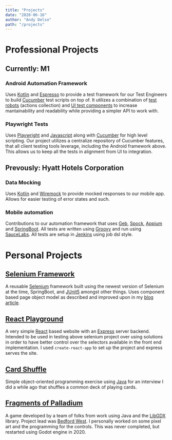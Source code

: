 ```yaml
---
title: "Projects"
date: "2020-06-16"
author: "Andy Delso"
path: "/projects"
---
```


# Professional Projects

## Currently: M1
### Android Automation Framework

Uses [Kotlin](https://kotlinlang.org/) and [Espresso](https://developer.android.com/training/testing/espresso/) to provide a test framework for our Test Engineers to build [Cucumber](https://cucumber.io/) test scripts on top of. It utilizes a combination of [test robots](https://medium.com/android-bits/espresso-robot-pattern-in-kotlin-fc820ce250f7) (actions collection) and [UI test components](https://dev.to/ddaypunk/how-we-use-a-component-model-in-selenium-to-increase-maintainability-1nk0) to increase mantainability and readability while providing a simpler API to work with.

### Playwright Tests
Uses [Playwright](https://playwright.dev/) and [Javascript](https://developer.mozilla.org/en-US/docs/Web/javascript) along with [Cucumber](https://cucumber.io/) for high level scripting. Our project utilizes a centralize repository of Cucumber features, that all client testing tools leverage, including the Android framework above. This allows us to keep all the tests in alignment from UI to integration.

## Prevously: Hyatt Hotels Corporation
### Data Mocking

Uses [Kotlin](https://kotlinlang.org/) and [Wiremock](http://wiremock.org/) to provide mocked responses to our mobile app. Allows for easier testing of error states and such.

### Mobile automation

Contributions to our automation framework that uses [Geb](https://gebish.org/), [Spock](http://spockframework.org/), [Appium](https://appium.io/) and [SpringBoot](https://spring.io/projects/spring-boot). All tests are written using [Groovy](https://groovy-lang.org/) and run using [SauceLabs](https://saucelabs.com/). All tests are setup in [Jenkins](https://www.jenkins.io/) using job dsl style.

# Personal Projects

## [Selenium Framework](https://github.com/ddaypunk/dupage)

A reusable [Selenium](https://www.selenium.dev/) framework built using the newest version of Selenium at the time, SpringBoot, and [JUnit5](https://junit.org/junit5/) amongst other things. Uses component based page object model as described and improved upon in my [blog article](/selenium-component-model).

## [React Playground](https://github.com/ddaypunk/playground)

A very simple [React](https://reactjs.org/) based website with an [Express](https://expressjs.com/) server backend. Intended to be used in testing above selenium project over using solutions in order to have better control over the selectors available in the front end implementation. I used `create-react-app` to set up the project and express serves the site.

## [Card Shuffle](https://github.com/ddaypunk/card-shuffle)

Simple object-oriented programming exercise using [Java](https://docs.oracle.com/en/java/) for an interview I did a while ago that shuffles a common deck of playing cards.

## [Fragments of Palladium](https://github.com/BedfordWest/fragmentology)

A game developed by a team of folks from work using Java and the [LibGDX](https://libgdx.badlogicgames.com/) library. Project lead was [Bedford West](https://github.com/BedfordWest). I personally worked on some pixel art and the programming for the controls. This was never completed, but restarted using Godot engine in 2020.
